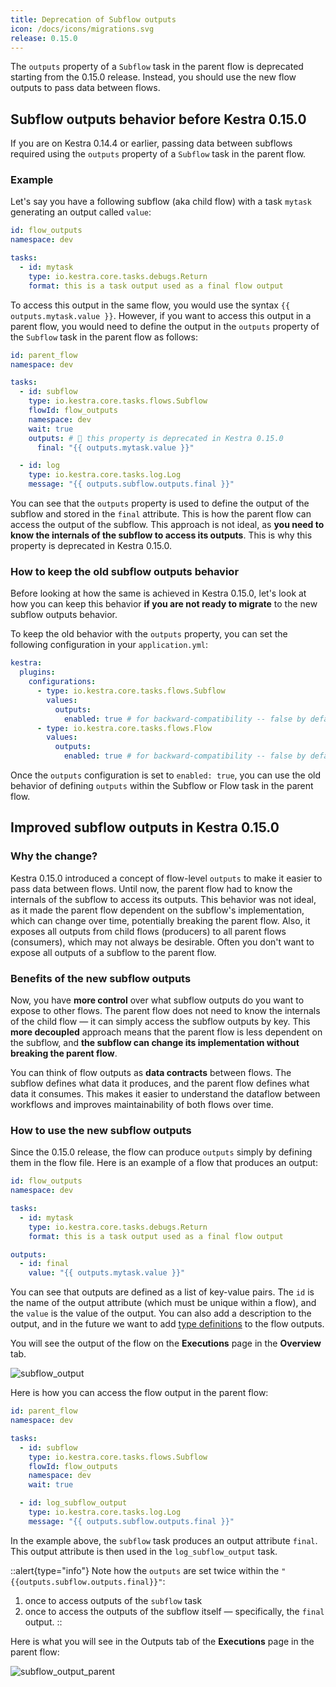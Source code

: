 ```yaml
---
title: Deprecation of Subflow outputs
icon: /docs/icons/migrations.svg
release: 0.15.0
---
```


The `outputs` property of a `Subflow` task in the parent flow is deprecated starting from the 0.15.0 release. Instead, you should use the new flow outputs to pass data between flows.

## Subflow outputs behavior before Kestra 0.15.0

If you are on Kestra 0.14.4 or earlier, passing data between subflows required using the `outputs` property of a `Subflow` task in the parent flow.

### Example

Let's say you have a following subflow (aka child flow) with a task `mytask` generating an output called `value`:

```yaml
id: flow_outputs
namespace: dev

tasks:
  - id: mytask
    type: io.kestra.core.tasks.debugs.Return
    format: this is a task output used as a final flow output
```

To access this output in the same flow, you would use the syntax `{{ outputs.mytask.value }}`. However, if you want to access this output in a parent flow, you would need to define the output in the `outputs` property of the `Subflow` task in the parent flow as follows:

```yaml
id: parent_flow
namespace: dev

tasks:
  - id: subflow
    type: io.kestra.core.tasks.flows.Subflow
    flowId: flow_outputs
    namespace: dev
    wait: true
    outputs: # 🚨 this property is deprecated in Kestra 0.15.0
      final: "{{ outputs.mytask.value }}"

  - id: log
    type: io.kestra.core.tasks.log.Log
    message: "{{ outputs.subflow.outputs.final }}"
```

You can see that the `outputs` property is used to define the output of the subflow and stored in the `final` attribute. This is how the parent flow can access the output of the subflow. This approach is not ideal, as **you need to know the internals of the subflow to access its outputs**. This is why this property is deprecated in Kestra 0.15.0.

### How to keep the old subflow outputs behavior

Before looking at how the same is achieved in Kestra 0.15.0, let's look at how you can keep this behavior **if you are not ready to migrate** to the new subflow outputs behavior.

To keep the old behavior with the `outputs` property, you can set the following configuration in your `application.yml`:

```yaml
kestra:
  plugins:
    configurations:
      - type: io.kestra.core.tasks.flows.Subflow
        values:
          outputs:
            enabled: true # for backward-compatibility -- false by default
      - type: io.kestra.core.tasks.flows.Flow
        values:
          outputs:
            enabled: true # for backward-compatibility -- false by default
```

Once the `outputs` configuration is set to `enabled: true`, you can use the old behavior of defining `outputs` within the Subflow or Flow task in the parent flow.

## Improved subflow outputs in Kestra 0.15.0

### Why the change?
Kestra 0.15.0 introduced a concept of flow-level `outputs` to make it easier to pass data between flows. Until now, the parent flow had to know the internals of the subflow to access its outputs. This behavior was not ideal, as it made the parent flow dependent on the subflow's implementation, which can change over time, potentially breaking the parent flow. Also, it exposes all outputs from child flows (producers) to all parent flows (consumers), which may not always be desirable. Often you don't want to expose all outputs of a subflow to the parent flow.

### Benefits of the new subflow outputs
Now, you have **more control** over what subflow outputs do you want to expose to other flows. The parent flow does not need to know the internals of the child flow — it can simply access the subflow outputs by key. This **more decoupled** approach means that the parent flow is less dependent on the subflow, and **the subflow can change its implementation without breaking the parent flow**.

You can think of flow outputs as **data contracts** between flows. The subflow defines what data it produces, and the parent flow defines what data it consumes. This makes it easier to understand the dataflow between workflows and improves maintainability of both flows over time.


### How to use the new subflow outputs
Since the 0.15.0 release, the flow can produce `outputs` simply by defining them in the flow file. Here is an example of a flow that produces an output:

```yaml
id: flow_outputs
namespace: dev

tasks:
  - id: mytask
    type: io.kestra.core.tasks.debugs.Return
    format: this is a task output used as a final flow output

outputs:
  - id: final
    value: "{{ outputs.mytask.value }}"
```

You can see that outputs are defined as a list of key-value pairs. The `id` is the name of the output attribute (which must be unique within a flow), and the `value` is the value of the output. You can also add a description to the output, and in the future we want to add [type definitions](https://github.com/kestra-io/kestra/issues/3009) to the flow outputs.

You will see the output of the flow on the **Executions** page in the **Overview** tab.

![subflow_output](/docs/workflow-components/subflow_output.png)

Here is how you can access the flow output in the parent flow:

```yaml
id: parent_flow
namespace: dev

tasks:
  - id: subflow
    type: io.kestra.core.tasks.flows.Subflow
    flowId: flow_outputs
    namespace: dev
    wait: true

  - id: log_subflow_output
    type: io.kestra.core.tasks.log.Log
    message: "{{ outputs.subflow.outputs.final }}"
```

In the example above, the `subflow` task produces an output attribute `final`. This output attribute is then used in the `log_subflow_output` task.

::alert{type="info"}
Note how the `outputs` are set twice within the `"{{outputs.subflow.outputs.final}}"`:
1. once to access outputs of the `subflow` task
2. once to access the outputs of the subflow itself — specifically, the `final` output.
::

Here is what you will see in the Outputs tab of the **Executions** page in the parent flow:

![subflow_output_parent](/docs/workflow-components/subflow_output_parent.png)

